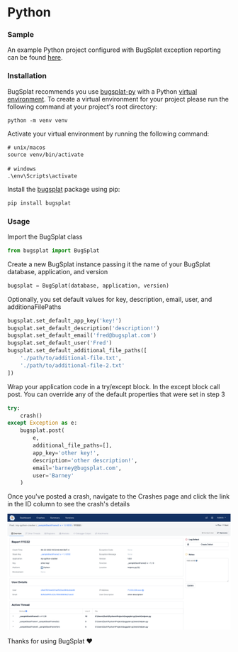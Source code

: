# Python

### Sample

An example Python project configured with BugSplat exception reporting can be found [here](https://github.com/BugSplat-Git/my-python-crasher).

### Installation

BugSplat recommends you use [bugsplat-py](https://github.com/BugSplat-Git/bugsplat-py) with a Python [virtual environment](https://docs.python.org/3/library/venv.html). To create a virtual environment for your project please run the following command at your project's root directory:

```shell
python -m venv venv
```

Activate your virtual environment by running the following command:

```shell
# unix/macos
source venv/bin/activate

# windows
.\env\Scripts\activate
```

Install the [bugsplat](https://pypi.org/project/bugsplat) package using pip:

```bash
pip install bugsplat
```

### Usage

Import the BugSplat class

```python
from bugsplat import BugSplat
```

Create a new BugSplat instance passing it the name of your BugSplat database, application, and version

```python
bugsplat = BugSplat(database, application, version)
```

Optionally, you set default values for key, description, email, user, and additionaFilePaths

```python
bugsplat.set_default_app_key('key!')
bugsplat.set_default_description('description!')
bugsplat.set_default_email('fred@bugsplat.com')
bugsplat.set_default_user('Fred')
bugsplat.set_default_additional_file_paths([
    './path/to/additional-file.txt',
    './path/to/additional-file-2.txt'
])
```

Wrap your application code in a try/except block. In the except block call post. You can override any of the default properties that were set in step 3

```python
try:
    crash()
except Exception as e:
    bugsplat.post(
        e,
        additional_file_paths=[],
        app_key='other key!',
        description='other description!',
        email='barney@bugsplat.com',
        user='Barney'
    )
```

Once you've posted a crash, navigate to the Crashes page and click the link in the ID column to see the crash's details

![](<../../../../.gitbook/assets/image (5).png>)

Thanks for using BugSplat ❤️
